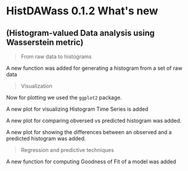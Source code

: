 <!-- README.md is generated from README.Rmd. Please edit that file -->
HistDAWass 0.1.2 What's new
===========================

(Histogram-valued Data analysis using Wasserstein metric)
---------------------------------------------------------

> From raw data to histograms

A new function was added for generating a histogram from a set of raw data

> Visualization

Now for plotting we used the `ggplot2` package.

A new plot for visualizing Histogram Time Series is added

A new plot for comparing obversed vs predicted histogram was added.

A new plot for showing the differences between an observed and a predicted histogram was added.

> Regression and predictive techniques

A new function for computing Goodness of Fit of a model was added
